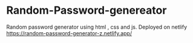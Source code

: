 # Random-Password-genereator
Random password generator using html , css and js. Deployed on netlify https://random-password-generator-z.netlify.app/
